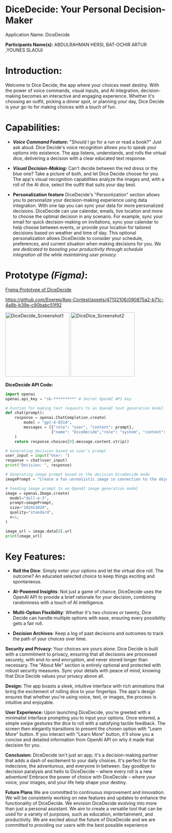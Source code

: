 # DiceDecide: Your Personal Decision-Maker
Application Name: DiceDecide

**Participants Name(s):**
ABDULRAHMAN HERSI, BAT-OCHIR ARTUR ,YOUNES SLAOUI

# Introduction:
Welcome to Dice Decide, the app where your choices meet destiny. With the power of voice commands, visual inputs, and AI integration, decision-making becomes an interactive and engaging experience. Whether it's choosing an outfit, picking a dinner spot, or planning your day, Dice Decide is your go-to for making choices with a touch of fun.

# Capabilities:
* **_Voice Command Feature:_**
"Should I go for a run or read a book?" Just ask aloud. Dice Decide's voice recognition allows you to speak your options into existence. The app listens, understands, and rolls the virtual dice, delivering a decision with a clear educated text response.

* **_Visual Decision-Making:_**
Can't decide between the red dress or the blue one? Take a picture of both, and let Dice Decide choose for you. The app's visual recognition capabilities analyze the images and, with a roll of the AI dice, select the outfit that suits your day best.

* **Personalization feature**
DiceDecide's "Personlization" section allows you to personalize your decision-making experience using data integration. With one tap you can sync your data for more personalized decisions. DiceDecide can use calendar, emails, live location and more to choose the optimal decision in any scenario. For example, sync your email for quick decision-making on invitations, sync your calendar to help choose between events, or provide your location for tailored decisions based on weather and time of day. This optional personalization allows DiceDecide to consider your schedule, preferences, and current situation when making decisions for you.
_We are dedicated to boosting your productivity through schedule integration all the while maintaining user privacy._ 

# Prototype _(Figma)_:
[Figma Prototype of DiceDecide](https://www.figma.com/file/NB4CRy1cHBQgNuOeH00CWF/Dice-Decide?type=design&node-id=0%3A1&mode=design&t=B4ohOpvabfwmjJUl-1)

https://github.com/Enerep/App-Contest/assets/47132106/090875a2-b71c-4a8b-b39e-c90babc51f92    

<img width="200" alt="DiceDecide_Screenshot1" src="https://github.com/Enerep/App-Contest/assets/47132106/768d1f48-5d16-4682-a199-82cbd6de3e91">

<img width="200" alt="DiceDice_Screenshot2" src="https://github.com/Enerep/App-Contest/assets/47132106/72f90c0d-395e-453e-b502-bfb3b2c9ce5a">

**DiceDecide API Code:**
```python
import openai
openai.api_key = "sk-*********" # Secret OpenAI API key

# Funtion for making text requests to an OpenAI text generation model 
def chat(prompt):
    response = openai.ChatCompletion.create(
        model = "gpt-4-0314",
        messages = [{"role": "user", "content": prompt},
                    {"name": "DiceDecide","role": "system", "content": "CONSTRAINTS: If the input is not a prompt for different decisions, respond with a '--' and nothing else. You: The AI powering an app called DiceDecide. Task: Make a decision for the user, choose one of the options they propose. If applicable, base the decision off of logic, otherwise just for fun (a decision must be made). Format: Provide the chosen option (phrase or word). On a new line, a short fun explanation with an emoji if needed."}]
    )
    return response.choices[0].message.content.strip()

# Generating decision based on user's prompt
user_input = input("User: ")
response = chat(user_input)
print("Decision: ", response)

# Generating image prompt based on the decision DiceDecide made
imagePrompt = "Create a fun unrealistic image in connection to the object of this phrase: " + response.split('\n')[0]

# Feeding image prompt to an OpenAI image generation model
image = openai.Image.create(
  model="dall-e-3",
  prompt=imagePrompt,
  size="1024x1024",
  quality="standard",
  n=1,
)

image_url = image.data[0].url
print(image_url)
```
# Key Features:

- **Roll the Dice**: Simply enter your options and let the virtual dice roll. The outcome? An educated selected choice to keep things exciting and spontaneous.
  
- **AI-Powered Insights**: Not just a game of chance, DiceDecide uses the OpenAI API to provide a brief rationale for your decision, combining randomness with a touch of AI intelligence.
  
- **Multi-Option Flexibility**: Whether it's two choices or twenty, Dice Decide can handle multiple options with ease, ensuring every possibility gets a fair roll.
    
- **Decision Archives**: Keep a log of past decisions and outcomes to track the path of your choices over time.
  
**Security and Privacy:**
Your choices are yours alone. Dice Decide is built with a commitment to privacy, ensuring that all decisions are processed securely, with end-to-end encryption, and never stored longer than necessary. The "About Me" section is entirely optional and protected with robust security measures. Sync your details with peace of mind, knowing that Dice Decide values your privacy above all.

**Design:**
The app boasts a sleek, intuitive interface with rich animations that bring the excitement of rolling dice to your fingertips. The app's design ensures that whether you're using voice, text, or images, the process is intuitive and enjoyable.

**User Experience:**
Upon launching DiceDecide, you're greeted with a minimalist interface prompting you to input your options. Once entered, a simple swipe gestures the dice to roll with a satisfying tactile feedback. The screen then elegantly transitions to present the chosen option with "Learn More" button. If you interact with "Learn More" button, it'll show you a concise and detailed information from OpenAI API on why it made that decision for you.

**Conclusion:**
DiceDecide isn't just an app; it's a decision-making partner that adds a dash of excitement to your daily choices. It's perfect for the indecisive, the adventurous, and everyone in between. Say goodbye to decision paralysis and hello to DiceDecide – where every roll is a new adventure! Embrace the power of choice with DiceDecide – where your voice, your images, and your life help shape your destiny.

**Future Plans**
We are committed to continuous improvement and innovation. We will be consistenly working on new features and updates to enhance the functionality of DiceDecide. We envision DiceDecide evolving into more than just a personal assistant. We aim to create a versatile tool that can be used for a variety of purposes, such as education, entertainment, and productivity. We are excited about the future of DiceDecide and we are committed to providing our users with the best possible experience
